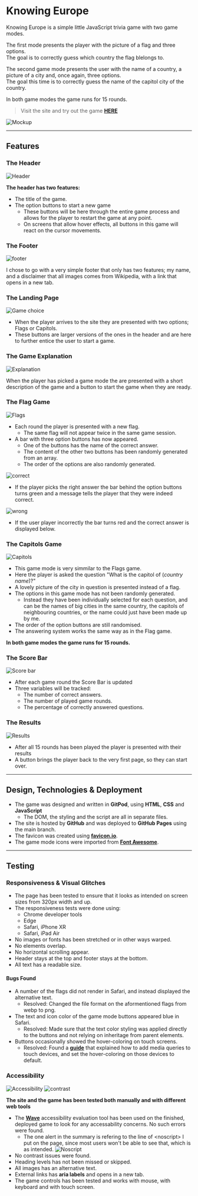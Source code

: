 # __Knowing Europe__

Knowing Europe is a simple little JavaScript trivia game with two game modes.

The first mode presents the player with the picture of a flag and three options.  
The goal is to correctly guess which country the flag blelongs to.

The second game mode presents the user with the name of a country, a picture of a city and, once again, three options.  
The goal this time is to correctly guess the name of the capitol city of the country.

In both game modes the game runs for 15 rounds.

> Visit the site and try out the game [__HERE__](https://madmaddie81.github.io/Knowing-Europe/)

![Mockup](assets/images/readme_images/knowing-europe-mockup.png)

---

## __Features__

### __The Header__

![Header](assets/images/readme_images/header.png)

__The header has two features:__  
* The title of the game.
* The option buttons to start a new game
  - These buttons will be here through the entire game process and allows for the player to restart the game at any point.
  - On screens that allow hover effects, all buttons in this game will react on the cursor movements.

### __The Footer__

![footer](assets/images/readme_images/footer.png)

I chose to go with a very simple footer that only has two features; my name, and a disclaimer that all images comes from Wikipedia, with a link that opens in a new tab.

### __The Landing Page__

![Game choice](assets/images/readme_images/start-screen.png)

* When the player arrives to the site they are presented with two options; Flags or Capitols.  
* These buttons are larger versions of the ones in the header and are here to further entice the user to start a game.

### __The Game Explanation__

![Explanation](assets/images/readme_images/game-explanation.png)

When the player has picked a game mode the are presented with a short description of the game and a button to start the game when they are ready.

### __The Flag Game__

![Flags](assets/images/readme_images/flag-game.png)

* Each round the player is presented with a new flag.
  - The same flag will not appear twice in the same game session.
* A bar with three option buttons has now appeared.
  - One of the buttons has the name of the correct answer.
  - The content of the other two buttons has been randomly generated from an array.
  - The order of the options are also randomly generated.

![correct](assets/images/readme_images/correct.png)

* If the player picks the right answer the bar behind the option buttons turns green and a message tells the player that they were indeed correct.

![wrong](assets/images/readme_images/wrong.png)

* If the user player incorrectly the bar turns red and the correct answer is displayed below.

### __The Capitols Game__

![Capitols](assets/images/readme_images/capitols-game.png)

* This game mode is very simmilar to the Flags game.
* Here the player is asked the question "What is the capitol of (_country name_)?"
* A lovely picture of the city in question is presented instead of a flag.
* The options in this game mode has not been randomly generated. 
  - Instead they have been individually selected for each question, and can be the names of big cities in the same country, the capitols of neighbouring countries, or the name could just have been made up by me.
* The order of the option buttons are still randomised.
* The answering system works the same way as in the Flag game.

__In both game modes the game runs for 15 rounds.__

### __The Score Bar__

![Score bar](assets/images/readme_images/score-bar.png)

* After each game round the Score Bar is updated
* Three variables will be tracked:
  - The number of correct answers.
  - The number of played game rounds.
  - The percentage of correctly answered questions.

### __The Results__

![Results](assets/images/readme_images/results.png)

* After all 15 rounds has been played the player is presented with their results
* A button brings the player back to the very first page, so they can start over.

---

## __Design, Technologies & Deployment__

* The game was designed and written in __GitPod__, using __HTML__, __CSS__ and __JavaScript__
  - The DOM, the styling and the script are all in separate files.
* The site is hosted by __GitHub__ and was deployed to __GitHub Pages__ using the main branch.
* The favicon was created using [__favicon.io__](https://favicon.io/).
* The game mode icons were imported from [__Font Awesome__](https://fontawesome.com/).

---

## __Testing__

### __Responsiveness & Visual Glitches__

* The page has been tested to ensure that it looks as intended on screen sizes from 320px width and up.
* The responsiveness tests were done using:
  - Chrome developer tools
  - Edge
  - Safari, iPhone XR
  - Safari, iPad Air
* No images or fonts has been stretched or in other ways warped.
* No elements overlap.
* No horizontal scrolling appear.
* Header stays at the top and footer stays at the bottom.
* All text has a readable size.

#### __Bugs Found__

* A number of the flags did not render in Safari, and instead displayed the alternative text.
  - Resolved: Changed the file format on the aformentioned flags from webp to png.
* The text and icon color of the game mode buttons appeared blue in Safari.
  - Resolved: Made sure that the text color styling was applied directly to the buttons and not relying on inheritage from parent elements.
* Buttons occasionally showed the hover-coloring on touch screens.
  - Resolved: Found a [__guide__](https://ferie.medium.com/detect-a-touch-device-with-only-css-9f8e30fa1134) that explained how to add media queries to touch devices, and set the hover-coloring on those devices to default.



### __Accessibility__

![Accessibility](assets/images/readme_images/accessibility.png) ![contrast](assets/images/readme_images/contrast.png)

__The site and the game has been tested both manually and with different web tools__

* The [__Wave__](https://wave.webaim.org/) accessibility evaluation tool has been used on the finished, deployed game to look for any accessability concerns. No such errors were found.
  - The one alert in the summary is refering to the line of \<noscript> I put on the page, since most users won't be able to see that, which is as intended.
  ![Noscript](assets/images/readme_images/noscript.png)
* No contrast issues were found.
* Heading levels has not been missed or skipped.
* All images has an alternative text.
* External links has __aria labels__ and opens in a new tab.
* The game controls has been tested and works with mouse, with keyboard and with touch screen.
